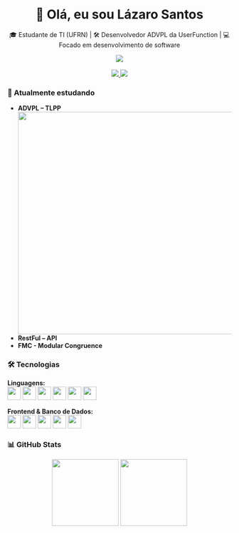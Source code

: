 <h1 align="center">👋 Olá, eu sou Lázaro Santos</h1>
<p align="center">🎓 Estudante de TI (UFRN) | 🛠️ Desenvolvedor ADVPL da UserFunction | 💻 Focado em desenvolvimento de software</p>

<p align="center">
  <a href="https://www.linkedin.com/in/lázarogabriel11/" target="_blank">
    <img src="https://img.shields.io/badge/LinkedIn-0077B5?style=flat-square&logo=linkedin&logoColor=white" /> 
<br><br>
  </a>
  <a href="mailto:lazaro.11.gabriel@gmail.com">
    <img src="https://img.shields.io/badge/Gmail-D14836?style=flat-square&logo=gmail&logoColor=white" />
  </a>
  <a href="https://instagram.com/lg.big" target="_blank">
    <img src="https://img.shields.io/badge/@lg.big-E4405F?style=flat-square&logo=instagram&logoColor=white" />
  </a>
</p>

### 🧠 Atualmente estudando

- **ADVPL – TLPP**<img src="https://user-images.githubusercontent.com/74038190/225813708-98b745f2-7d22-48cf-9150-083f1b00d6c9.gif" width="500" align="right">
- **RestFul – API**  
- **FMC - Modular Congruence** 


### 🛠️ Tecnologias

**Linguagens:**  
<img src="https://cdn.jsdelivr.net/gh/devicons/devicon/icons/c/c-original.svg" width="30"/> 
<img src="https://cdn.jsdelivr.net/gh/devicons/devicon/icons/cplusplus/cplusplus-original.svg" width="30"/>
<img src="https://cdn.jsdelivr.net/gh/devicons/devicon/icons/csharp/csharp-original.svg" width="30"/>
<img src="https://cdn.jsdelivr.net/gh/devicons/devicon/icons/javascript/javascript-original.svg" width="30"/>
<img src="https://cdn.jsdelivr.net/gh/devicons/devicon/icons/python/python-original.svg" width="30"/>
<img src="https://github.com/user-attachments/assets/6e020d92-b61b-4034-b2ba-8791e8a39c2c" width="30"/>

**Frontend & Banco de Dados:**  
<img src="https://cdn.jsdelivr.net/gh/devicons/devicon/icons/html5/html5-original.svg" width="30"/>
<img src="https://cdn.jsdelivr.net/gh/devicons/devicon/icons/css3/css3-original.svg" width="30"/>
<img src="https://cdn.jsdelivr.net/gh/devicons/devicon/icons/mysql/mysql-original.svg" width="30"/>
<img src="https://github.com/user-attachments/assets/fa159db9-b04f-432e-bc6a-b3e9841ea417" width="30"/>
<img src="https://cdn.jsdelivr.net/gh/devicons/devicon/icons/figma/figma-original.svg" width="30"/>


### 📊 GitHub Stats

<p align="center">
  <img src="https://github-readme-stats.vercel.app/api/top-langs/?username=lazarobo&layout=compact&theme=tokyonight" height="150" />
  <img src="https://github-readme-stats.vercel.app/api?username=lazarobo&show_icons=true&theme=tokyonight&rank_icon=github" height="150" />
</p>
